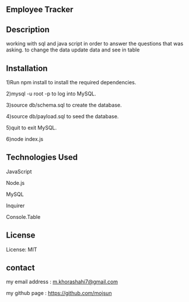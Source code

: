 ## Employee Tracker

## Description

working with sql and java script in order to answer the questions that was asking. to change the data update data and see in table

## Installation

1)Run npm install to install the required dependencies.

2)mysql -u root -p to log into MySQL.

3)source db/schema.sql to create the database.

4)source db/payload.sql to seed the database.

5)quit to exit MySQL.

6)node index.js

## Technologies Used

JavaScript

Node.js

MySQL

Inquirer

Console.Table

## License

License: MIT

## contact

my email address : m.khorashahi7@gmail.com

my github page : https://github.com/mojsun
